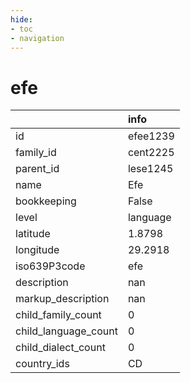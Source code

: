 ```yaml
---
hide:
- toc
- navigation
---
```

# efe
|                      | info     |
|:---------------------|:---------|
| id                   | efee1239 |
| family_id            | cent2225 |
| parent_id            | lese1245 |
| name                 | Efe      |
| bookkeeping          | False    |
| level                | language |
| latitude             | 1.8798   |
| longitude            | 29.2918  |
| iso639P3code         | efe      |
| description          | nan      |
| markup_description   | nan      |
| child_family_count   | 0        |
| child_language_count | 0        |
| child_dialect_count  | 0        |
| country_ids          | CD       |